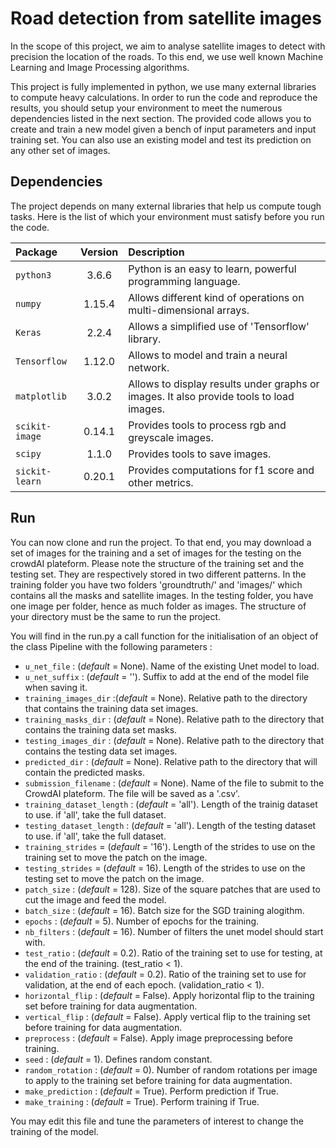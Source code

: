 # Road detection from satellite images

In the scope of this project, we aim to analyse satellite images to detect with precision the location of the roads. To this end, we use well known Machine Learning and Image Processing algorithms.

This project is fully implemented in python, we use many external libraries to compute heavy calculations. In order to run the code and reproduce the results, you should setup your environment to meet the numerous dependencies listed in the next section. 
The provided code allows you to create and train a new model given a bench of input parameters and input training set. You can also use an existing model and test its prediction on any other set of images.

## Dependencies

The project depends on many external libraries that help us compute tough tasks. Here is the list of which your environment must satisfy before you run the code.

| Package       | Version           | Description  |
|:------------- |:-------------:|:-----|
| `python3` | 3.6.6 | Python is an easy to learn, powerful programming language.|
| `numpy`| 1.15.4 | Allows different kind of operations on multi-dimensional arrays. |
|`Keras` | 2.2.4| Allows a simplified use of 'Tensorflow' library.  |  
| `Tensorflow` |1.12.0| Allows to model and train a neural network. |
|`matplotlib` |3.0.2| Allows to display results under graphs or images. It also provide tools to load images.|
| `scikit-image` |0.14.1| Provides tools to process rgb and greyscale images.|
| `scipy`|1.1.0| Provides tools to save images.|
| `sickit-learn` |0.20.1| Provides computations for f1 score and other metrics.|

## Run

You can now clone and run the project. To that end, you may download a set of images for the training and a set of images for the testing on the crowdAI plateform. Please note the structure of the training set and the testing set. They are respectively stored in two different patterns. In the training folder you have two folders 'groundtruth/' and 'images/' which contains all the masks and satellite images. In the testing folder, you have one image per folder, hence as much folder as images. The structure of your directory must be the same to run the project.  
  
You will find in the run.py a call function for the initialisation of an object of the class Pipeline with the following parameters :

- `u_net_file` : (*default* = None). Name of the existing Unet model to load.
- `u_net_suffix` : (*default* = ''). Suffix to add at the end of the model file when saving it.
- `training_images_dir`  :(*default* = None). Relative path to the directory that contains the training data set images. 
- `training_masks_dir` : (*default* = None). Relative path to the directory that contains the training data set masks.
- `testing_images_dir` : (*default* = None). Relative path to the directory that contains the testing data set images.
- `predicted_dir` : (*default* = None). Relative path to the directory that will contain the predicted masks.
- `submission_filename` : (*default* = None). Name of the file to submit to the CrowdAI plateform. The file will be saved as a '.csv'.
- `training_dataset_length` : (*default* = 'all'). Length of the trainig dataset to use. if 'all', take the full dataset.
- `testing_dataset_length` : (*default* = 'all'). Length of the testing dataset to use. if 'all', take the full dataset.
- `training_strides` = (*default* = '16'). Length of the strides to use on the training set to move the patch on the image. 
- `testing_strides` = (*default* = 16). Length of the strides to use on the testing set to move the patch on the image. 
- `patch_size` : (*default* = 128). Size of the square patches that are used to cut the image and feed the model. 
- `batch_size` : (*default* = 16). Batch size for the SGD training alogithm.
- `epochs` : (*default* = 5). Number of epochs for the training.
- `nb_filters` : (*default* = 16). Number of filters the unet model should start with. 
- `test_ratio` : (*default* =  0.2). Ratio of the training set to use for testing, at the end of the training. (test_ratio < 1).
- `validation_ratio` : (*default* =  0.2). Ratio of the training set to use for validation, at the end of each epoch. (validation_ratio < 1).
- `horizontal_flip` : (*default* =  False). Apply horizontal flip to the training set before training for data augmentation.
- `vertical_flip` : (*default* =  False). Apply vertical flip to the training set before training for data augmentation.
- `preprocess` : (*default* =  False). Apply image preprocessing before training.
- `seed` : (*default* = 1). Defines random constant.
- `random_rotation` : (*default* =  0). Number of random rotations per image to apply to the training set before training for data augmentation.
- `make_prediction` : (*default* =  True). Perform prediction if True.
- `make_training` : (*default* =  True). Perform training if True.

You may edit this file and tune the parameters of interest to change the training of the model.

